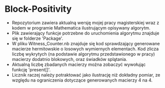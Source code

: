# Block-Positivity
- Repozytorium zawiera aktualną wersję mojej pracy magisterskiej wraz z kodem w programie Mathematica ilustrującym opisywany algorytm.
- Plik zawierający funkcje potrzebne do uruchomienia algorytmu znajduje się w folderze 'Package'.
- W pliku Witness_Counter.nb znajduje się kod sprawdzający generowane macierze hermitowskie o losowych wymiernych elementach. Kod zlicza liczbę wykrytych (na podstawie algorytmu przedstawionego w pracy) macierzy dodatnio blokowych, oraz świadków splątania. 
- Aktualną liczbę zbadanych macierzy można zobaczyć wywołując funkcję 'present[]'.
- Licznik raczej należy potraktować jako ilustrację niż dokładny pomiar, ze względu na ograniczenia dotyczące generowanych macierzy 4 na 4. 
